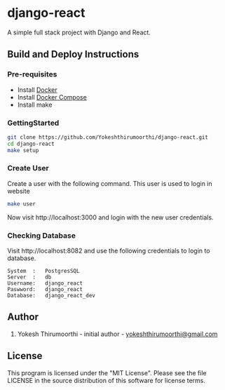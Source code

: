 # django-react

A simple full stack project with Django and React.

## Build and Deploy Instructions

### Pre-requisites

- Install [Docker](https://www.docker.com/products/overview)
- Install [Docker Compose](https://docs.docker.com/compose/install/)
- Install make

### GettingStarted

```bash
git clone https://github.com/Yokeshthirumoorthi/django-react.git
cd django-react
make setup
```

### Create User

Create a user with the following command. This user is used to login in website

```bash
make user
```

Now visit http://localhost:3000 and login with the new user credentials.

### Checking Database

Visit http://localhost:8082 and use the following credentials to login to database.

```
System  :   PostgresSQL
Server  :   db
Username:   django_react
Paswword:   django_react
Database:   django_react_dev
```

## Author

1. Yokesh Thirumoorthi - initial author - yokeshthirumoorthi@gmail.com

## License

This program is licensed under the "MIT License". Please see the file LICENSE in the source distribution of this software for license terms.
